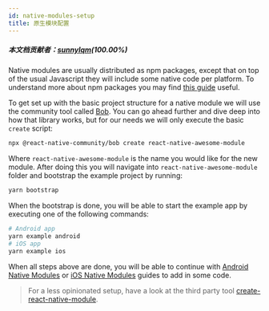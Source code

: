 ```yaml
---
id: native-modules-setup
title: 原生模块配置
---
```


##### 本文档贡献者：[sunnylqm](https://github.com/search?q=sunnylqm&type=Users)(100.00%)

Native modules are usually distributed as npm packages, except that on top of the usual Javascript they will include some native code per platform. To understand more about npm packages you may find [this guide](https://docs.npmjs.com/packages-and-modules/contributing-packages-to-the-registry) useful.

To get set up with the basic project structure for a native module we will use the community tool called [Bob](https://github.com/react-native-community/bob). You can go ahead further and dive deep into how that library works, but for our needs we will only execute the basic `create` script:

```sh
npx @react-native-community/bob create react-native-awesome-module
```

Where `react-native-awesome-module` is the name you would like for the new module. After doing this you will navigate into `react-native-awesome-module` folder and bootstrap the example project by running:

```sh
yarn bootstrap
```

When the bootstrap is done, you will be able to start the example app by executing one of the following commands:

```sh
# Android app
yarn example android
# iOS app
yarn example ios
```

When all steps above are done, you will be able to continue with [Android Native Modules](native-modules-android) or [iOS Native Modules](native-modules-ios) guides to add in some code.

> For a less opinionated setup, have a look at the third party tool [create-react-native-module](https://github.com/brodybits/create-react-native-module).

